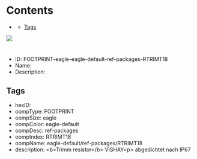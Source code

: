 



Contents
========

* [](#)
	* [Tags](#tags)
  
![][im]
# 

- ID: FOOTPRINT-eagle-eagle-default-ref-packages-RTRIMT18
- Name: 
- Description: 

## Tags

- hexID: 
- oompType: FOOTPRINT
- oompSize: eagle
- oompColor: eagle-default
- oompDesc: ref-packages
- oompIndex: RTRIMT18
- oompName: eagle-default/ref-packages/RTRIMT18
- description: &lt;b&gt;Trimm resistor&lt;/b&gt; VISHAY&lt;p&gt;&#xD;
abgedichtet nach IP67



[im]: image.png

